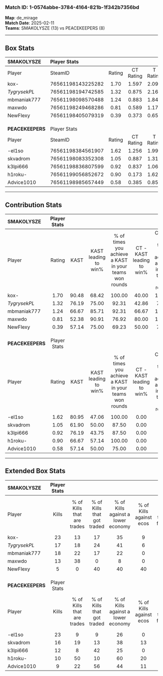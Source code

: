 ### Match ID: 1-0574abbe-3784-4164-821b-1f342b7356bd  
**Map**: de_mirage  
**Match Date**: 2025-02-11  
**Teams**: SMAKOLYSZE (13) vs PEACEKEEPERS (8)  

---  

## Box Stats  

| **SMAKOLYSZE**   | Player Stats      |        |           |          |       |       |       |         |        |      |     |
| :- | :- | :-: | :-: | :-: | :-: | :-: | :-: | :-: | :-: | :-: | :-: |
| Player           | SteamID           | Rating | CT Rating | T Rating | KAST  |  ADR  | Kills | Assists | Deaths | K/D  | HS% |
| kox-             | 76561198143225282 |  1.70  |   1.597   |  2.099   | 90.48 | 106.6 |  23   |    4    |   13   | 1.77 | 43  |
| _TygrysekPL_     | 76561198194742585 |  1.32  |   0.875   |  2.167   | 76.19 | 96.5  |  17   |    6    |   13   | 1.31 | 64  |
| mbmaniak777      | 76561198098570488 |  1.24  |   0.883   |  1.846   | 66.67 | 81.7  |  18   |    5    |   13   | 1.38 | 44  |
| maxwdo           | 76561198249468286 |  0.81  |   0.589   |  1.175   | 52.38 | 57.8  |  13   |    1    |   14   | 0.93 | 69  |
| NewFlexy         | 76561198405079319 |  0.39  |   0.373   |  0.654   | 57.14 | 37.4  |   5   |    3    |   17   | 0.29 | 80  |
|                  |                   |        |           |          |       |       |       |         |        |      |     |
|                  |                   |        |           |          |       |       |       |         |        |      |     |
|                  |                   |        |           |          |       |       |       |         |        |      |     |
| **PEACEKEEPERS** | Player Stats      |        |           |          |       |       |       |         |        |      |     |
| Player           | SteamID           | Rating | CT Rating | T Rating | KAST  |  ADR  | Kills | Assists | Deaths | K/D  | HS% |
| -el1so           | 76561198384561907 |  1.62  |   1.256   |  1.993   | 80.95 | 110.1 |  23   |    6    |   14   | 1.64 | 60  |
| skvadrom         | 76561198083352308 |  1.05  |   0.887   |  1.315   | 61.90 | 94.0  |  16   |    1    |   17   | 0.94 | 68  |
| k3lpi666         | 76561198836807599 |  0.92  |   0.837   |  1.067   | 76.19 | 62.9  |  12   |    2    |   16   | 0.75 | 66  |
| h1roku-          | 76561199056852672 |  0.90  |   0.173   |  1.625   | 66.67 | 74.1  |  10   |    7    |   13   | 0.77 | 50  |
| Advice1010       | 76561198985657449 |  0.58  |   0.385   |  0.852   | 57.14 | 40.0  |   9   |    1    |   16   | 0.56 | 44  |
---  

## Contribution Stats  

| **SMAKOLYSZE**   | Player Stats |       |                      |                                                        |                           |                                                             |                          |                                                            |
| :- | :-: | :-: | :-: | :-: | :-: | :-: | :-: | :-: |
| Player           |    Rating    | KAST  | KAST leading to win% | % of times you achieve a KAST in your teams won rounds | CT - KAST leading to win% | CT - % of times you achieve a KAST in your teams won rounds | T - KAST leading to win% | T - % of times you achieve a KAST in your teams won rounds |
| kox-             |     1.70     | 90.48 |        68.42         |                         100.00                         |           40.00           |                           100.00                            |          100.00          |                           100.00                           |
| _TygrysekPL_     |     1.32     | 76.19 |        75.00         |                         92.31                          |           42.86           |                            75.00                            |          100.00          |                           100.00                           |
| mbmaniak777      |     1.24     | 66.67 |        85.71         |                         92.31                          |           66.67           |                           100.00                            |          100.00          |                           88.89                            |
| maxwdo           |     0.81     | 52.38 |        90.91         |                         76.92                          |           80.00           |                           100.00                            |          100.00          |                           66.67                            |
| NewFlexy         |     0.39     | 57.14 |        75.00         |                         69.23                          |           50.00           |                            75.00                            |          100.00          |                           66.67                            |
|                  |              |       |                      |                                                        |                           |                                                             |                          |                                                            |
|                  |              |       |                      |                                                        |                           |                                                             |                          |                                                            |
|                  |              |       |                      |                                                        |                           |                                                             |                          |                                                            |
| **PEACEKEEPERS** | Player Stats |       |                      |                                                        |                           |                                                             |                          |                                                            |
| Player           |    Rating    | KAST  | KAST leading to win% | % of times you achieve a KAST in your teams won rounds | CT - KAST leading to win% | CT - % of times you achieve a KAST in your teams won rounds | T - KAST leading to win% | T - % of times you achieve a KAST in your teams won rounds |
| -el1so           |     1.62     | 80.95 |        47.06         |                         100.00                         |           0.00            |                            0.00                             |          72.73           |                           100.00                           |
| skvadrom         |     1.05     | 61.90 |        50.00         |                         87.50                          |           0.00            |                            0.00                             |          77.78           |                           87.50                            |
| k3lpi666         |     0.92     | 76.19 |        43.75         |                         87.50                          |           0.00            |                            0.00                             |          87.50           |                           87.50                            |
| h1roku-          |     0.90     | 66.67 |        57.14         |                         100.00                         |           0.00            |                            0.00                             |          72.73           |                           100.00                           |
| Advice1010       |     0.58     | 57.14 |        50.00         |                         75.00                          |           0.00            |                            0.00                             |          75.00           |                           75.00                            |
---  

## Extended Box Stats  

| **SMAKOLYSZE**   | Player Stats |                            |                            |                                    |                         |                              |                                 |        |                             |                                     |                          |                               |                            |
| :- | :-: | :-: | :-: | :-: | :-: | :-: | :-: | :-: | :-: | :-: | :-: | :-: | :-: |
| Player           |    Kills     | % of Kills that are trades | % of Kills that got traded | % of Kills against a lower economy | % of Kills against ecos | % of Kills that are flawless | % of Kills that are close duels | Deaths | % of Deaths that get traded | % of Deaths against a lower economy | % of Deaths against ecos | % of Deaths that are flawless | % of Deaths that are close |
| kox-             |      23      |             13             |             17             |                 35                 |            9            |              74              |                4                |   13   |             31              |                 15                  |            0             |              62               |             8              |
| _TygrysekPL_     |      17      |             18             |             24             |                 41                 |            6            |              76              |                6                |   13   |             31              |                 23                  |            0             |              69               |             15             |
| mbmaniak777      |      18      |             22             |             17             |                 22                 |            0            |              67              |               11                |   13   |             15              |                 23                  |            8             |              69               |             8              |
| maxwdo           |      13      |             38             |             0              |                 8                  |            0            |              77              |                8                |   14   |              7              |                 36                  |            7             |              86               |             7              |
| NewFlexy         |      5       |             0              |             40             |                 40                 |           40            |             100              |                0                |   17   |             24              |                 24                  |            0             |              65               |             0              |
|                  |              |                            |                            |                                    |                         |                              |                                 |        |                             |                                     |                          |                               |                            |
|                  |              |                            |                            |                                    |                         |                              |                                 |        |                             |                                     |                          |                               |                            |
|                  |              |                            |                            |                                    |                         |                              |                                 |        |                             |                                     |                          |                               |                            |
| **PEACEKEEPERS** | Player Stats |                            |                            |                                    |                         |                              |                                 |        |                             |                                     |                          |                               |                            |
| Player           |    Kills     | % of Kills that are trades | % of Kills that got traded | % of Kills against a lower economy | % of Kills against ecos | % of Kills that are flawless | % of Kills that are close duels | Deaths | % of Deaths that get traded | % of Deaths against a lower economy | % of Deaths against ecos | % of Deaths that are flawless | % of Deaths that are close |
| -el1so           |      23      |             9              |             9              |                 26                 |            0            |              74              |                4                |   14   |             14              |                 21                  |            0             |              86               |             14             |
| skvadrom         |      16      |             19             |             13             |                 38                 |           13            |              75              |                6                |   17   |             12              |                 35                  |            6             |              71               |             0              |
| k3lpi666         |      12      |             8              |             42             |                 25                 |            0            |              67              |                8                |   16   |             13              |                 31                  |            0             |              75               |             0              |
| h1roku-          |      10      |             50             |             10             |                 60                 |           20            |              80              |                0                |   13   |             31              |                 23                  |            0             |              62               |             23             |
| Advice1010       |      9       |             22             |             56             |                 44                 |           11            |              44              |               22                |   16   |             19              |                 31                  |            6             |              81               |             0              |
